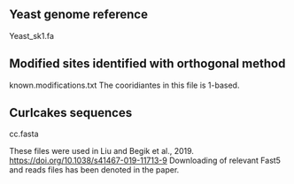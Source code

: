 Yeast genome reference 
---------------------

Yeast_sk1.fa

Modified sites identified with orthogonal method
-----------------------------

known.modifications.txt
The cooridiantes in this file is 1-based.

Curlcakes sequences
-----------------------

cc.fasta


These files were used in Liu and Begik et al., 2019. https://doi.org/10.1038/s41467-019-11713-9
Downloading of relevant Fast5 and reads files has been denoted in the paper. 
